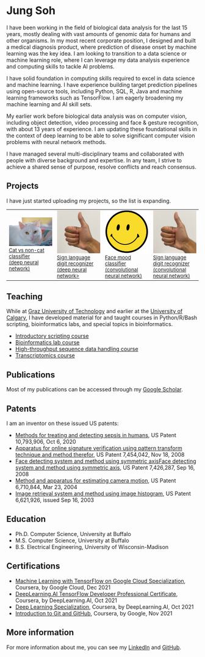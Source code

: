 # Jung Soh

I have been working in the field of biological data analysis for the last 15 years, mostly dealing with vast amounts of genomic data for humans and other organisms. In my most recent corporate position, I designed and built a medical diagnosis product, where prediction of disease onset by machine learning was the key idea. I am looking to transition to a data science or machine learning role, where I can leverage my data analysis experience and computing skills to tackle AI problems.

I have solid foundation in computing skills required to excel in data science and machine learning. I have experience building target prediction pipelines using open-source tools, including Python, SQL, R, Java and machine learning frameworks such as TensorFlow. I am eagerly broadening my machine learning and AI skill sets.

My earlier work before biological data analysis was on computer vision, including object detection, video processing and face & gesture recognition, with about 13 years of experience. I am updating these foundational skills in the context of deep learning to be able to solve significant computer vision problems with neural network methods. 

I have managed several multi-disciplinary teams and collaborated with people with diverse background and expertise. In any team, I strive to achieve a shared sense of purpose, resolve conflicts and reach consensus.

## Projects
I have just started uploading my projects, so the list is expanding.

<table style='font-size: small;'>
  <tr>
    <td width=25%>
      <a href='https://jungsoh.github.io/dnn-cat-vs-noncat-classifier'>
        <img src='images/white_cat.jpg' width=150><br>Cat vs non-cat classifier<br>(deep neural network)</small></a>
    </td>
    <td width=25%>
      <a href='https://jungsoh.github.io/dnn-sign-language-digit-recognizer'>
        <img src='images/thumbs_up.jpg' width=150><br>Sign language digit recognizer<br>(deep neural network></a>
    </td>
    <td width=25%>
      <a href='https://jungsoh.github.io/cnn-face-mood-classifier'>
        <img src='images/smiley.png' width=150><br>Face mood classifier<br>(convolutional neural network)</a>
    </td>
    <td width=25%>
      <a href='https://jungsoh.github.io/cnn-sign-language-digit-recognizer'>
      <img src='images/thumbs_up.jpg' width=150><br>Sign language digit recognizer<br>(convolutional neural network)</a>
    </td>
  </tr>
</table>
  
## Teaching
While at [Graz University of Technology](https://tugraz.at/en/home) and earlier at the [University of Calgary](https://ucalgary.ca), I have developed material for and taught courses in Python/R/Bash scripting, bioinformatics labs, and special topics in bioinformatics.

- [Introductory scripting course](https://jungsoh.github.io/intro-scripting-course)
- [Bioinformatics lab course](https://jungsoh.github.io/bioinformatics-lab-course)
- [High-throughput sequence data handling course](https://jungsoh.github.io/high-throughput-sequence-data-handling-course)
- [Transcriptomics course](https://jungsoh.github.io/transcriptomics-course)

## Publications
Most of my publications can be accessed through my [Google Scholar](https://scholar.google.ca/citations?user=52h5BqQAAAAJ&hl=en).

## Patents
I am an inventor on these issued US patents:
- [Methods for treating and detecting sepsis in humans](https://patft.uspto.gov/netacgi/nph-Parser?Sect1=PTO1&Sect2=HITOFF&d=PALL&p=1&u=%2Fnetahtml%2FPTO%2Fsrchnum.htm&r=1&f=G&l=50&s1=10793906.PN.&OS=PN/10793906&RS=PN/10793906), US Patent 10,793,906, Oct 6, 2020
- [Apparatus for online signature verification using pattern transform technique and method therefor](https://patft.uspto.gov/netacgi/nph-Parser?Sect1=PTO1&Sect2=HITOFF&d=PALL&p=1&u=%2Fnetahtml%2FPTO%2Fsrchnum.htm&r=1&f=G&l=50&s1=7454042.PN.&OS=PN/7454042&RS=PN/7454042), US Patent 7,454,042, Nov 18, 2008
- [Face detecting system and method using symmetric axisFace detecting system and method using symmetric axis](https://patft.uspto.gov/netacgi/nph-Parser?Sect1=PTO1&Sect2=HITOFF&d=PALL&p=1&u=%2Fnetahtml%2FPTO%2Fsrchnum.htm&r=1&f=G&l=50&s1=7426287.PN.&OS=PN/7426287&RS=PN/7426287), US Patent 7,426,287, Sep 16, 2008
- [Method and apparatus for estimating camera motion](https://patft.uspto.gov/netacgi/nph-Parser?Sect1=PTO1&Sect2=HITOFF&d=PALL&p=1&u=%2Fnetahtml%2FPTO%2Fsrchnum.htm&r=1&f=G&l=50&s1=6710844.PN.&OS=PN/6710844&RS=PN/6710844), US Patent 6,710,844, Mar 23, 2004
- [Image retrieval system and method using image histogram](https://patft.uspto.gov/netacgi/nph-Parser?Sect1=PTO1&Sect2=HITOFF&d=PALL&p=1&u=%2Fnetahtml%2FPTO%2Fsrchnum.htm&r=1&f=G&l=50&s1=6621926.PN.&OS=PN/6621926&RS=PN/6621926), US Patent 6,621,926, issued Sep 16, 2003

## Education
- Ph.D. Computer Science, University at Buffalo
- M.S. Computer Science, University at Buffalo
- B.S. Electrical Engineering, University of Wisconsin-Madison

## Certifications
- [Machine Learning with TensorFlow on Google Cloud Specialization](https://www.coursera.org/account/accomplishments/specialization/certificate/GV5XVN7LY8FQ), Coursera, by Google Cloud, Dec 2021
- [DeepLearning.AI TensorFlow Developer Professional Certificate](https://www.coursera.org/account/accomplishments/specialization/certificate/4Y69NCMCBNW3), Coursera, by DeepLearning.AI, Oct 2021
- [Deep Learning Specialization](https://www.coursera.org/account/accomplishments/specialization/certificate/AVQ6HFNUEJJ8), Coursera, by DeepLearning.AI, Oct 2021
- [Introduction to Git and GitHub](https://www.coursera.org/account/accomplishments/certificate/45VRDQRQJ8WD), Coursera, by Google, Nov 2021

## More information
For more information about me, you can see my [LinkedIn](https://www.linkedin.com/in/jungsoh/) and [GitHub](https://github.com/jungsoh).
